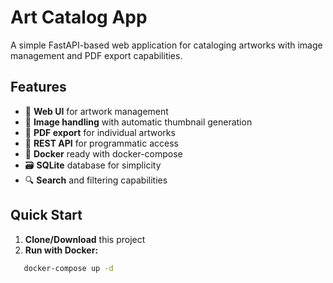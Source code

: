 # Art Catalog App

A simple FastAPI-based web application for cataloging artworks with image management and PDF export capabilities.

## Features

- 🎨 **Web UI** for artwork management
- 📸 **Image handling** with automatic thumbnail generation
- 📄 **PDF export** for individual artworks
- 🔗 **REST API** for programmatic access
- 🐳 **Docker** ready with docker-compose
- 🗃️ **SQLite** database for simplicity
- 🔍 **Search** and filtering capabilities

## Quick Start

1. **Clone/Download** this project
2. **Run with Docker:**
```bash
   docker-compose up -d